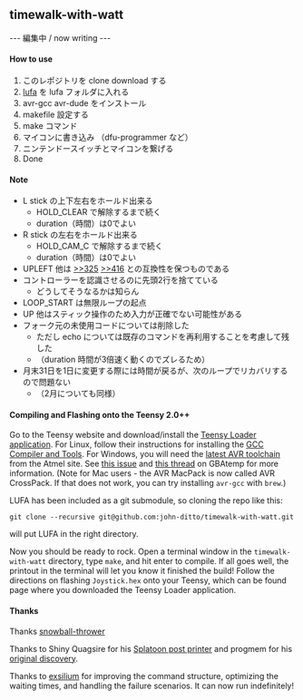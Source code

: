 ## timewalk-with-watt
--- 編集中 / now writing ---

#### How to use
1. このレポジトリを clone download する
2. [lufa](https://github.com/abcminiuser/lufa/) を lufa フォルダに入れる
3. avr-gcc avr-dude をインストール
4. makefile 設定する
5. make コマンド
6. マイコンに書き込み （dfu-programmer など）
7. ニンテンドースイッチとマイコンを繋げる
8. Done

#### Note
- L stick の上下左右をホールド出来る
    - HOLD_CLEAR で解除するまで続く
    - duration（時間）は0でよい
- R stick の左右をホールド出来る
    - HOLD_CAM_C で解除するまで続く
    - duration（時間）は0でよい
- UPLEFT 他は [>>325](https://medaka.5ch.net/test/read.cgi/poke/1574816324/325)
 [>>416](https://medaka.5ch.net/test/read.cgi/poke/1574816324/416)
 との互換性を保つものである
- コントローラーを認識させるのに先頭2行を捨てている
    - どうしてそうなるかは知らん
- LOOP_START は無限ループの起点
- UP 他はスティック操作のため入力が正確でない可能性がある
- フォーク元の未使用コードについては削除した
    - ただし echo については既存のコマンドを再利用することを考慮して残した
    - （duration 時間が3倍速く動くのでズレるため）
- 月末31日を1日に変更する際には時間が戻るが、次のループでリカバリするので問題ない
    - （2月についても同様）

#### Compiling and Flashing onto the Teensy 2.0++
Go to the Teensy website and download/install the [Teensy Loader application](https://www.pjrc.com/teensy/loader.html). For Linux, follow their instructions for installing the [GCC Compiler and Tools](https://www.pjrc.com/teensy/gcc.html). For Windows, you will need the [latest AVR toolchain](http://www.atmel.com/tools/atmelavrtoolchainforwindows.aspx) from the Atmel site. See [this issue](https://github.com/LightningStalker/Splatmeme-Printer/issues/10) and [this thread](http://gbatemp.net/threads/how-to-use-shinyquagsires-splatoon-2-post-printer.479497/) on GBAtemp for more information. (Note for Mac users - the AVR MacPack is now called AVR CrossPack. If that does not work, you can try installing `avr-gcc` with `brew`.)

LUFA has been included as a git submodule, so cloning the repo like this:

```
git clone --recursive git@github.com:john-ditto/timewalk-with-watt.git
```

will put LUFA in the right directory.

Now you should be ready to rock. Open a terminal window in the `timewalk-with-watt` directory, type `make`, and hit enter to compile. If all goes well, the printout in the terminal will let you know it finished the build! Follow the directions on flashing `Joystick.hex` onto your Teensy, which can be found page where you downloaded the Teensy Loader application.

#### Thanks

Thanks [snowball-thrower](https://github.com/bertrandom/snowball-thrower)

Thanks to Shiny Quagsire for his [Splatoon post printer](https://github.com/shinyquagsire23/Switch-Fightstick) and progmem for his [original discovery](https://github.com/progmem/Switch-Fightstick).

Thanks to [exsilium](https://github.com/bertrandom/snowball-thrower/pull/1) for improving the command structure, optimizing the waiting times, and handling the failure scenarios. It can now run indefinitely!